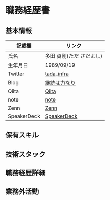 # 職務経歴書
## 基本情報

記載欄 | リンク
--- | ---
氏名 | 多田 貞剛(ただ さだよし)
生年月日 | 1989/09/19
Twitter | [tada_infra](https://twitter.com/tada_infra)
Blog | [継続は力なり](https://sadayoshi-tada.hatenablog.com/)
Qiita | [Qiita](https://qiita.com/tada_infra)
note | [note](https://note.com/tady0919)
Zenn | [Zenn](https://zenn.dev/sadayoshitada)
SpeakerDeck | [SpeakerDeck](https://speakerdeck.com/sadayoshitada0919/)


## 保有スキル


## 技術スタック

## 職務経歴詳細

## 業務外活動